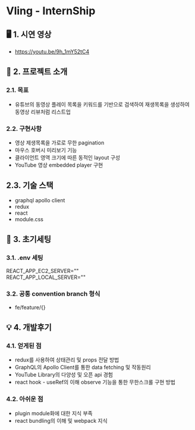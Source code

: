 # Vling - InternShip

## 🖥 1. 시연 영상
- https://youtu.be/9h_1mY52tC4

## 🔖 2. 프로젝트 소개

### 2.1. 목표
- 유튜브의 동영상 플레이 목록을 키워드를 기반으로 검색하여 재생목록을 생성하여 동영상 리뷰처럼 리스트업

### 2.2. 구현사항
- 영상 제생목록을 가로로 무한 pagination
- 마우스 호버시 미리보기 기능
- 클라이언트 영역 크기에 따른 동적인 layout 구성
- YouTube 영상 embedded player 구현

## 2.3. 기술 스택
- graphql apollo client
- redux
- react
- module.css

## 📎 3. 초기세팅

### 3.1. .env 세팅
REACT_APP_EC2_SERVER="" <br/>
REACT_APP_LOCAL_SERVER=""

### 3.2. 공통 convention branch 형식
- fe/feature/{}

## 💡 4. 개발후기
### 4.1. 얻게된 점
- redux를 사용하여 상태관리 및 props 전달 방법
- GraphQL의 Apollo Client를 통한 data fetching 및 작동원리
- YouTube Library의 다양성 및 오픈 api 경험
- react hook - useRef의 이해  observe 기능을 통한 무한스크롤 구현 방법
### 4.2. 아쉬운 점
- plugin module화에 대한 지식 부족
- react bundling의 이해 및 webpack 지식 
